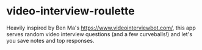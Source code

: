 # video-interview-roulette
Heavily inspired by Ben Ma's https://www.videointerviewbot.com/, this app serves random video interview questions (and a few curveballs!) and let's you save notes and top responses.
